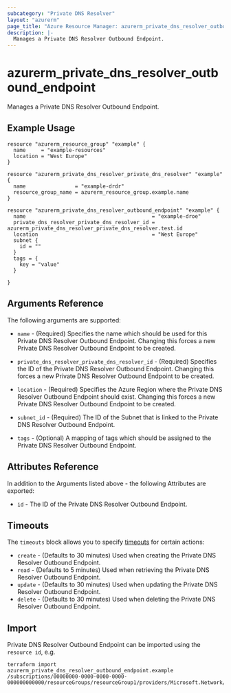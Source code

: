 ```yaml
---
subcategory: "Private DNS Resolver"
layout: "azurerm"
page_title: "Azure Resource Manager: azurerm_private_dns_resolver_outbound_endpoint"
description: |-
  Manages a Private DNS Resolver Outbound Endpoint.
---
```


# azurerm_private_dns_resolver_outbound_endpoint

Manages a Private DNS Resolver Outbound Endpoint.

## Example Usage

```hcl
resource "azurerm_resource_group" "example" {
  name     = "example-resources"
  location = "West Europe"
}

resource "azurerm_private_dns_resolver_private_dns_resolver" "example" {
  name                = "example-drdr"
  resource_group_name = azurerm_resource_group.example.name
}

resource "azurerm_private_dns_resolver_outbound_endpoint" "example" {
  name                                         = "example-droe"
  private_dns_resolver_private_dns_resolver_id = azurerm_private_dns_resolver_private_dns_resolver.test.id
  location                                     = "West Europe"
  subnet {
    id = ""
  }
  tags = {
    key = "value"
  }

}
```

## Arguments Reference

The following arguments are supported:

* `name` - (Required) Specifies the name which should be used for this Private DNS Resolver Outbound Endpoint. Changing this forces a new Private DNS Resolver Outbound Endpoint to be created.

* `private_dns_resolver_private_dns_resolver_id` - (Required) Specifies the ID of the Private DNS Resolver Outbound Endpoint. Changing this forces a new Private DNS Resolver Outbound Endpoint to be created.

* `location` - (Required) Specifies the Azure Region where the Private DNS Resolver Outbound Endpoint should exist. Changing this forces a new Private DNS Resolver Outbound Endpoint to be created.

* `subnet_id` - (Required)  The ID of the Subnet that is linked to the Private DNS Resolver Outbound Endpoint.

* `tags` - (Optional) A mapping of tags which should be assigned to the Private DNS Resolver Outbound Endpoint.

## Attributes Reference

In addition to the Arguments listed above - the following Attributes are exported:

* `id` - The ID of the Private DNS Resolver Outbound Endpoint.

## Timeouts

The `timeouts` block allows you to specify [timeouts](https://www.terraform.io/docs/configuration/resources.html#timeouts) for certain actions:

* `create` - (Defaults to 30 minutes) Used when creating the Private DNS Resolver Outbound Endpoint.
* `read` - (Defaults to 5 minutes) Used when retrieving the Private DNS Resolver Outbound Endpoint.
* `update` - (Defaults to 30 minutes) Used when updating the Private DNS Resolver Outbound Endpoint.
* `delete` - (Defaults to 30 minutes) Used when deleting the Private DNS Resolver Outbound Endpoint.

## Import

Private DNS Resolver Outbound Endpoint can be imported using the `resource id`, e.g.

```shell
terraform import azurerm_private_dns_resolver_outbound_endpoint.example /subscriptions/00000000-0000-0000-0000-000000000000/resourceGroups/resourceGroup1/providers/Microsoft.Network/dnsResolvers/dnsResolver1/outboundEndpoints/outboundEndpoint1
```
